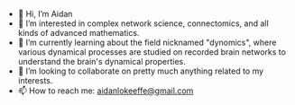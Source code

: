 - 👋 Hi, I’m Aidan
- 👀 I’m interested in complex network science, connectomics, and all kinds of advanced mathematics.
- 🌱 I’m currently learning about the field nicknamed "dynomics", where various dynamical processes are studied on recorded brain networks to understand the brain's dynamical properties.
- 💞️ I’m looking to collaborate on pretty much anything related to my interests.
- 📫 How to reach me: aidanlokeeffe@gmail.com

<!---
aidanlokeeffe/aidanlokeeffe is a ✨ special ✨ repository because its `README.md` (this file) appears on your GitHub profile.
You can click the Preview link to take a look at your changes.
--->
